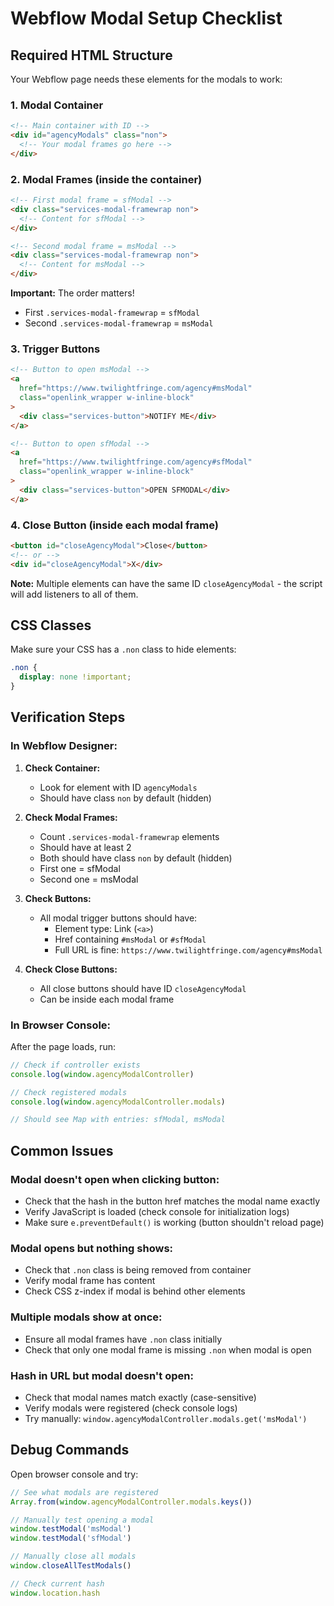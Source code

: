 # Webflow Modal Setup Checklist

## Required HTML Structure

Your Webflow page needs these elements for the modals to work:

### 1. Modal Container

```html
<!-- Main container with ID -->
<div id="agencyModals" class="non">
  <!-- Your modal frames go here -->
</div>
```

### 2. Modal Frames (inside the container)

```html
<!-- First modal frame = sfModal -->
<div class="services-modal-framewrap non">
  <!-- Content for sfModal -->
</div>

<!-- Second modal frame = msModal -->
<div class="services-modal-framewrap non">
  <!-- Content for msModal -->
</div>
```

**Important:** The order matters!

- First `.services-modal-framewrap` = `sfModal`
- Second `.services-modal-framewrap` = `msModal`

### 3. Trigger Buttons

```html
<!-- Button to open msModal -->
<a
  href="https://www.twilightfringe.com/agency#msModal"
  class="openlink_wrapper w-inline-block"
>
  <div class="services-button">NOTIFY ME</div>
</a>

<!-- Button to open sfModal -->
<a
  href="https://www.twilightfringe.com/agency#sfModal"
  class="openlink_wrapper w-inline-block"
>
  <div class="services-button">OPEN SFMODAL</div>
</a>
```

### 4. Close Button (inside each modal frame)

```html
<button id="closeAgencyModal">Close</button>
<!-- or -->
<div id="closeAgencyModal">X</div>
```

**Note:** Multiple elements can have the same ID `closeAgencyModal` - the script will add listeners to all of them.

## CSS Classes

Make sure your CSS has a `.non` class to hide elements:

```css
.non {
  display: none !important;
}
```

## Verification Steps

### In Webflow Designer:

1. **Check Container:**

   - Look for element with ID `agencyModals`
   - Should have class `non` by default (hidden)

2. **Check Modal Frames:**

   - Count `.services-modal-framewrap` elements
   - Should have at least 2
   - Both should have class `non` by default (hidden)
   - First one = sfModal
   - Second one = msModal

3. **Check Buttons:**

   - All modal trigger buttons should have:
     - Element type: Link (`<a>`)
     - Href containing `#msModal` or `#sfModal`
     - Full URL is fine: `https://www.twilightfringe.com/agency#msModal`

4. **Check Close Buttons:**
   - All close buttons should have ID `closeAgencyModal`
   - Can be inside each modal frame

### In Browser Console:

After the page loads, run:

```javascript
// Check if controller exists
console.log(window.agencyModalController)

// Check registered modals
console.log(window.agencyModalController.modals)

// Should see Map with entries: sfModal, msModal
```

## Common Issues

### Modal doesn't open when clicking button:

- Check that the hash in the button href matches the modal name exactly
- Verify JavaScript is loaded (check console for initialization logs)
- Make sure `e.preventDefault()` is working (button shouldn't reload page)

### Modal opens but nothing shows:

- Check that `.non` class is being removed from container
- Verify modal frame has content
- Check CSS z-index if modal is behind other elements

### Multiple modals show at once:

- Ensure all modal frames have `.non` class initially
- Check that only one modal frame is missing `.non` when modal is open

### Hash in URL but modal doesn't open:

- Check that modal names match exactly (case-sensitive)
- Verify modals were registered (check console logs)
- Try manually: `window.agencyModalController.modals.get('msModal')`

## Debug Commands

Open browser console and try:

```javascript
// See what modals are registered
Array.from(window.agencyModalController.modals.keys())

// Manually test opening a modal
window.testModal('msModal')
window.testModal('sfModal')

// Manually close all modals
window.closeAllTestModals()

// Check current hash
window.location.hash
```
